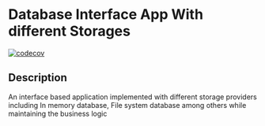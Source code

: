 # Database Interface App With different Storages

[![codecov](https://codecov.io/gh/Lubwama-Emmanuel/interfaces_design_patterns_project/branch/second-setup/graph/badge.svg?token=cFqVZDvFFn)](https://codecov.io/gh/Lubwama-Emmanuel/interfaces_design_patterns_project)

## Description

An interface based application implemented with different storage providers including In memory database, File system database among others while maintaining the business logic
